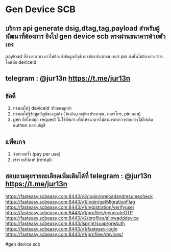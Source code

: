 # Gen Device SCB
## บริการ api generate dsig,dtag,tag,payload สำหรับผู้พัฒนาที่ต้องการ ยิงไป gen device scb ตรงผ่านธนาคารด้วยตัวเอง
payload ที่ส่งมาหาทางเราไม่ต้องส่งข้อมูลบัญชี เลขบัตรประชาชน เบอร์ pin ดังนั้นไม่ต้องห่วงว่าจะโดนดัก deviceId
## telegram : @jur13n https://t.me/jur13n
## ข้อดี
1. ทางผมไม่รู้ deviceId จริงของลูกค้า
2. ทางผมไม่รู้ข้อมูลบัญชีของลูกค้า (วันเกิด,เลขบัตรประชาชน, เบอร์โทร, pin แอพ)
3. gen คีย์ใหม่ทุก request ไม่ใช้คีย์เก่า เพื่อให้ธนาคารไม่สามารถตรวจสอบการใช้คีย์เดิม authen หลายบัญชี
## แพ็คเกจ
1. จ่ายรายครั้ง (pay per use)
2. เช่ารายสัปดาห์ (rental)
   
## สอบถามคุยรายละเอียดเพิ่มเติมได้ที่ telegram : @jur13n https://t.me/jur13n

https://fasteasy.scbeasy.com:8443/v3/login/preloadandresumecheck
https://fasteasy.scbeasy.com:8443/v1/login/getMigrationFlag
https://fasteasy.scbeasy.com:8443/v1/registration/verifyuser
https://fasteasy.scbeasy.com:8443/v1/profiles/generateOTP
https://fasteasy.scbeasy.com:8443/v2/profiles/allowadddevice
https://fasteasy.scbeasy.com:8443/isprint/soap/preAuth
https://fasteasy.scbeasy.com:8443/v1/fasteasy-login
https://fasteasy.scbeasy.com:8443/v1/profiles/devices/

#gen device scb
